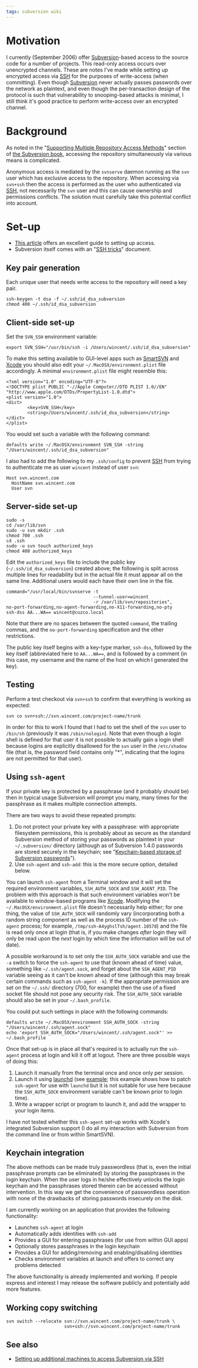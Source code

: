 ```yaml
---
tags: subversion wiki
---
```


# Motivation

I currently (September 2006) offer [Subversion](/wiki/Subversion)-based access to the source code for a number of projects. This read-only access occurs over unencrypted channels. These are notes I've made while setting up encrypted access via [SSH](/wiki/SSH) for the purposes of write-access (when committing). Even though [Subversion](/wiki/Subversion) never actually passes passwords over the network as plaintext, and even though the per-transaction design of the protocol is such that vulnerability to snooping-based attacks is minimal, I still think it's good practice to perform write-access over an encrypted channel.

# Background

As noted in the "[Supporting Multiple Repository Access Methods](http://svnbook.red-bean.com/nightly/en/svn.serverconfig.multimethod.html)" section of [the Subversion book](http://svnbook.red-bean.com/), accessing the repository simultaneously via various means is complicated.

Anonymous access is mediated by the `svnserve` daemon running as the `svn` user which has exclusive access to the repository. When accessing via `svn+ssh` then the access is performed as the user who authenticated via [SSH](/wiki/SSH), not necessarily the `svn` user and this can cause ownership and permissions conflicts. The solution must carefully take this potential conflict into account.

# Set-up

-   [This article](http://www.nabble.com/svnserve-and-launchd-in-OS-X-t2314532.html) offers an excellent guide to setting up access.
-   Subversion itself comes with an "[SSH tricks](http://svn.collab.net/repos/svn/trunk/notes/ssh-tricks)" document.

## Key pair generation

Each unique user that needs write access to the repository will need a key pair.

    ssh-keygen -t dsa -f ~/.ssh/id_dsa_subversion
    chmod 400 ~/.ssh/id_dsa_subversion

## Client-side set-up

Set the `SVN_SSH` environment variable:

    export SVN_SSH="/usr/bin/ssh -i /Users/wincent/.ssh/id_dsa_subversion"

To make this setting available to GUI-level apps such as [SmartSVN](/wiki/SmartSVN) and [Xcode](/wiki/Xcode) you should also edit your `~/.MacOSX/environment.plist` file accordingly. A minimal `environment.plist` file might resemble this:

    <?xml version="1.0" encoding="UTF-8"?>
    <!DOCTYPE plist PUBLIC "-//Apple Computer//DTD PLIST 1.0//EN" "http://www.apple.com/DTDs/PropertyList-1.0.dtd">
    <plist version="1.0">
    <dict>
            <key>SVN_SSH</key>
            <string>/Users/wincent/.ssh/id_dsa_subversion</string>
    </dict>
    </plist>

You would set such a variable with the following command:

    defaults write ~/.MacOSX/environment SVN_SSH -string "/Users/wincent/.ssh/id_dsa_subversion"

I also had to add the following to my `.ssh/config` to prevent [SSH](/wiki/SSH) from trying to authenticate me as user `wincent` instead of user `svn`:

    Host svn.wincent.com
      HostName svn.wincent.com
      User svn

## Server-side set-up

    sudo -s
    cd /var/lib/svn
    sudo -u svn mkdir .ssh
    chmod 700 .ssh
    cd .ssh
    sudo -u svn touch authorized_keys
    chmod 400 authorized_keys

Edit the `authorized_keys` file to include the public key (`~/.ssh/id_dsa_subversion`) created above; the following is split across multiple lines for readability but in the actual file it must appear all on the same line. Additional users would each have their own line in the file.

    command="/usr/local/bin/svnserve -t
                                     --tunnel-user=wincent
                                     -r /var/lib/svn/repositories",
    no-port-forwarding,no-agent-forwarding,no-X11-forwarding,no-pty
    ssh-dss AA...WA== wincent@cuzco.local

Note that there are no spaces between the quoted `command`, the trailing commas, and the `no-port-forwarding` specification and the other restrictions.

The public key itself begins with a key-type marker, `ssh-dss`, followed by the key itself (abbreviated here to `AA...WA==`, and is followed by a comment (in this case, my username and the name of the host on which I generated the key).

## Testing

Perform a test checkout via `svn+ssh` to confirm that everything is working as expected:

    svn co svn+ssh://svn.wincent.com/project-name/trunk

In order for this to work I found that I had to set the shell of the `svn` user to `/bin/sh` (previously it was `/sbin/nologin`). Note that even though a login shell is defined for that user it is not possible to actually gain a login shell because logins are explicitly disallowed for the `svn` user in the `/etc/shadow` file (that is, the password field contains only "\*", indicating that the logins are not permitted for that user).

## Using `ssh-agent`

If your private key is protected by a passphrase (and it probably should be) then in typical usage Subversion will prompt you many, many times for the passphrase as it makes multiple connection attempts.

There are two ways to avoid these repeated prompts:

1.  Do not protect your private key with a passphrase: with appropriate filesystem permissions, this is probably about as secure as the standard Subversion method of storing your passwords as plaintext in your `~/.subversion/` directory (although as of Subversion 1.4.0 passwords are stored securely in the keychain; see "[Keychain-based storage of Subversion passwords](/wiki/Keychain-based_storage_of_Subversion_passwords)").
2.  Use `ssh-agent` and `ssh-add`: this is the more secure option, detailed below.

You can launch `ssh-agent` from a Terminal window and it will set the required environment variables, `SSH_AUTH_SOCK` and `SSH_AGENT_PID`. The problem with this approach is that such environment variables won't be available to window-based programs like [Xcode](/wiki/Xcode). Modifying the `~/.MacOSX/environment.plist` file doesn't necessarily help either; for one thing, the value of `SSH_AUTH_SOCK` will randomly vary (incorporating both a random string component as well as the process ID number of the `ssh-agent` process; for example, `/tmp/ssh-A4yghslTsh/agent.10578`) and the file is read only once at login (that is, if you make changes _after_ login they will only be read upon the _next_ login by which time the information will be out of date).

A possible workaround is to set only the `SSH_AUTH_SOCK` variable and use the `-a` switch to force the `ssh-agent` to use that (known ahead of time) value, something like `~/.ssh/agent.sock`, and forget about the `SSH_AGENT_PID` variable seeing as it can't be known ahead of time (although this may break certain commands such as `ssh-agent -k`). If the appropriate permission are set on the `~/.ssh/` directory (700, for example) then the use of a fixed socket file should not pose any security risk. The `SSH_AUTH_SOCK` variable should also be set in your `~/.bash_profile`.

You could put such settings in place with the following commands:

    defaults write ~/.MacOSX/environment SSH_AUTH_SOCK -string "/Users/wincent/.ssh/agent.sock"
    echo 'export SSH_AUTH_SOCK="/Users/wincent/.ssh/agent.sock"' >> ~/.bash_profile

Once that set-up is in place all that's required is to actually run the `ssh-agent` process at login and kill it off at logout. There are three possible ways of doing this:

1.  Launch it manually from the terminal once and once only per session.
2.  Launch it using [launchd](/wiki/launchd) (see [example](http://www.opendarwin.org/~landonf/misc/launchd-sshagent/); this example shows how to patch `ssh-agent` for use with `launchd` but it is not suitable for use here because the `SSH_AUTH_SOCK` environment variable can't be known prior to login time).
3.  Write a wrapper script or program to launch it, and add the wrapper to your login items.

I have not tested whether this `ssh-agent` set-up works with Xcode's integrated Subversion support (I do all my interaction with Subversion from the command line or from within SmartSVN).

## Keychain integration

The above methods can be made truly passwordless (that is, even the initial passphrase prompts can be eliminated) by storing the passphrases in the login keychain. When the user logs in he/she effectively unlocks the login keychain and the passphrases stored therein can be accessed without intervention. In this way we get the convenience of passwordless operation with none of the drawbacks of storing passwords insecurely on the disk.

I am currently working on an application that provides the following functionality:

-   Launches `ssh-agent` at login
-   Automatically adds identities with `ssh-add`
-   Provides a GUI for entering passphrases (for use from within GUI apps)
-   Optionally stores passphrases in the login keychain
-   Provides a GUI for adding/removing and enabling/disabling identities
-   Checks environment variables at launch and offers to correct any problems detected

The above functionality is already implemented and working. If people express and interest I may release the software publicly and potentially add more features.

## Working copy switching

    svn switch --relocate svn://svn.wincent.com/project-name/trunk \
                          svn+ssh://svn.wincent.com/project-name/trunk

## See also

-   [Setting up additional machines to access Subversion via SSH](/wiki/Setting_up_additional_machines_to_access_Subversion_via_SSH)
